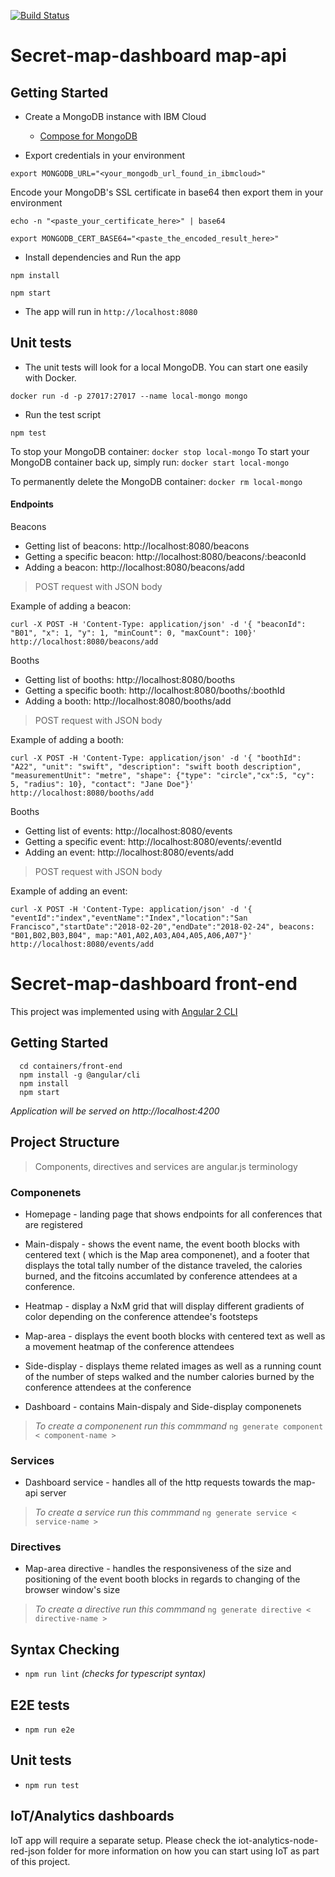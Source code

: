 [![Build Status](https://travis-ci.org/IBM/secret-map-dashboard.svg?branch=master)](https://travis-ci.org/IBM/secret-map-dashboard)

# Secret-map-dashboard map-api

## Getting Started

* Create a MongoDB instance with IBM Cloud
  * [Compose for MongoDB](https://console.bluemix.net/catalog/services/compose-for-mongodb)

* Export credentials in your environment
```
export MONGODB_URL="<your_mongodb_url_found_in_ibmcloud>"
```
Encode your MongoDB's SSL certificate in base64 then export them in your environment
```
echo -n "<paste_your_certificate_here>" | base64

export MONGODB_CERT_BASE64="<paste_the_encoded_result_here>"
```

* Install dependencies and Run the app
```
npm install

npm start
```

* The app will run in `http://localhost:8080`

## Unit tests

* The unit tests will look for a local MongoDB. You can start one easily with Docker.
```
docker run -d -p 27017:27017 --name local-mongo mongo
```

* Run the test script
```
npm test
```

To stop your MongoDB container: `docker stop local-mongo`
To start your MongoDB container back up, simply run: `docker start local-mongo`

To permanently delete the MongoDB container: `docker rm local-mongo`

#### Endpoints

Beacons
* Getting list of beacons: http://localhost:8080/beacons
* Getting a specific beacon: http://localhost:8080/beacons/:beaconId
* Adding a beacon: http://localhost:8080/beacons/add
> POST request with JSON body

Example of adding a beacon:
```
curl -X POST -H 'Content-Type: application/json' -d '{ "beaconId": "B01", "x": 1, "y": 1, "minCount": 0, "maxCount": 100}' http://localhost:8080/beacons/add
```

Booths
* Getting list of booths: http://localhost:8080/booths
* Getting a specific booth: http://localhost:8080/booths/:boothId
* Adding a booth: http://localhost:8080/booths/add
> POST request with JSON body

Example of adding a booth:
```
curl -X POST -H 'Content-Type: application/json' -d '{ "boothId": "A22", "unit": "swift", "description": "swift booth description", "measurementUnit": "metre", "shape": {"type": "circle","cx":5, "cy": 5, "radius": 10}, "contact": "Jane Doe"}' http://localhost:8080/booths/add
```

Booths
* Getting list of events: http://localhost:8080/events
* Getting a specific event: http://localhost:8080/events/:eventId
* Adding an event: http://localhost:8080/events/add
> POST request with JSON body

Example of adding an event:
```
curl -X POST -H 'Content-Type: application/json' -d '{ "eventId":"index","eventName":"Index","location":"San Francisco","startDate":"2018-02-20","endDate":"2018-02-24", beacons: "B01,B02,B03,B04", map:"A01,A02,A03,A04,A05,A06,A07"}' http://localhost:8080/events/add
```

# Secret-map-dashboard front-end

This project was implemented using with [Angular 2 CLI](https://cli.angular.io/)

## Getting Started
```
  cd containers/front-end
  npm install -g @angular/cli
  npm install
  npm start
```
_Application will be served on http://localhost:4200_

## Project Structure 

> Components, directives and services are angular.js terminology

### Componenets 

* Homepage - landing page that shows endpoints for all conferences that are registered  

* Main-dispaly - shows the event name, the event booth blocks with centered text ( which is the Map area componenet), and a footer that displays the total tally number of the distance traveled, the calories burned, and the fitcoins accumlated by conference attendees at a conference. 

* Heatmap - display a NxM grid that will display different gradients of color depending on the conference attendee's footsteps

* Map-area - displays the event booth blocks with centered text as well as a movement heatmap of the conference attendees

* Side-display -  displays theme related images as well as a running count of the number of steps walked and the number calories burned by the conference attendees at the conference

* Dashboard - contains Main-dispaly and Side-display componenets


> _To create a componenent run this commmand_ `ng generate component < component-name >`

### Services

* Dashboard service - handles all of the http requests towards the map-api server 

> _To create a service run this commmand_ `ng generate service < service-name >`

### Directives 
* Map-area directive - handles the responsiveness of the size and positioning of the event booth blocks in regards to changing of the browser window's size

> _To create a directive run this commmand_ `ng generate directive < directive-name >`

## Syntax Checking
* `npm run lint`  _(checks for typescript syntax)_
 
## E2E tests
* `npm run e2e`

## Unit tests

* `npm run test`


## IoT/Analytics dashboards
IoT app will require a separate setup. Please check the iot-analytics-node-red-json folder for more information on how you can start using IoT as part of this project.
